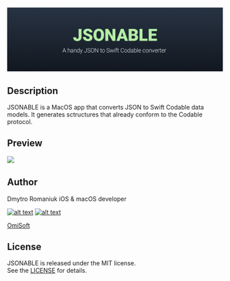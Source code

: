 ![JSONABLE](./Demo/jsonable.png)

## Description
JSONABLE is a MacOS app that converts JSON to Swift Codable data models. It generates sctructures that already conform to the Codable protocol. 

## Preview
<img src="./Demo/jsonable.gif?raw=true">

## Author
Dmytro Romaniuk
iOS & macOS developer
<!-- Please don't remove this: Grab your social icons from https://github.com/carlsednaoui/gitsocial -->
<!-- display the social media buttons in your README -->

[![alt text][1.1]][1]
[![alt text][2.1]][2]

[1]: http://www.twitter.com/ro_dmytro
[2]: http://www.facebook.com/rodmytro

<!-- icons without padding -->

[1.1]: http://i.imgur.com/wWzX9uB.png (twitter icon without padding)
[2.1]: http://i.imgur.com/fep1WsG.png (facebook icon without padding)
[OmiSoft](https://omisoft.net)

## License
JSONABLE is released under the MIT license.  
See the [LICENSE](./LICENSE.md) for details.
